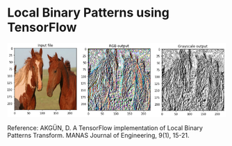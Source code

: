 # Local Binary Patterns using TensorFlow
![alt text](images/lpb_rgb_gray.png)

Reference:
AKGÜN, D. A TensorFlow implementation of Local Binary Patterns Transform. MANAS Journal of Engineering, 9(1), 15-21.  
